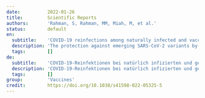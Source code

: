 ```yaml
---
date:          2022-01-26
title:         Scientific Reports
authors:       'Rahman, S, Rahman, MM, Miah, M, et al.'
status:        default
en:
  subtitle:    'COVID-19 reinfections among naturally infected and vaccinated individuals'
  description: 'The protection against emerging SARS-CoV-2 variants by pre-existing antibodies elicited due to the current vaccination or natural infection is a global concern. We aimed to investigate the rate of SARS-CoV-2 infection and its clinical features among infection-naïve, infected, vaccinated, and post-infection-vaccinated individuals. A cohort was designed among icddr,b staff registered for COVID-19 testing by real-time reverse transcriptase-polymerase chain reaction (rRT-PCR). Reinfection cases were confirmed by whole-genome sequencing. From 19 March 2020 to 31 March 2021, 1644 (mean age, 38.4 years and 57% male) participants were enrolled; where 1080 (65.7%) were tested negative and added to the negative cohort. The positive cohort included 750 positive patients (564 from baseline and 186 from negative cohort follow-up), of whom 27.6% were hospitalized and 2.5% died. Among hospitalized patients, 45.9% had severe to critical disease and 42.5% required oxygen support. Hypertension and diabetes mellitus were found significantly higher among the hospitalised patients compared to out-patients; risk ratio 1.3 and 1.6 respectively. The risk of infection among positive cohort was 80.2% lower than negative cohort (95% CI 72.6–85.7%; p < 0.001). Genome sequences showed that genetically distinct SARS-CoV-2 strains were responsible for reinfections. Naturally infected populations were less likely to be reinfected by SARS-CoV-2 than the infection-naïve and vaccinated individuals. Although, reinfected individuals did not suffer severe disease, a remarkable proportion of naturally infected or vaccinated individuals were (re)-infected by the emerging variants.'
  tags:        []
de:
  subtitle:    'COVID-19-Reinfektionen bei natürlich infizierten und geimpften Personen'
  description: 'COVID-19-Reinfektionen bei natürlich infizierten und geimpften Personen Der Schutz gegen neu auftretende SARS-CoV-2-Varianten durch bereits vorhandene Antikörper, die durch die aktuelle Impfung oder eine natürliche Infektion ausgelöst wurden, ist ein weltweites Problem. Unser Ziel war es, die Häufigkeit der SARS-CoV-2-Infektion und ihre klinischen Merkmale bei infektionsfreien, infizierten, geimpften und nach der Infektion geimpften Personen zu untersuchen. Es wurde eine Kohorte von icddr,b-Mitarbeitern zusammengestellt, die für COVID-19-Tests mittels Reverse-Transkriptase-Polymerase-Kettenreaktion in Echtzeit (rRT-PCR) registriert waren. Reinfektionsfälle wurden durch Ganzgenomsequenzierung bestätigt. Vom 19. März 2020 bis zum 31. März 2021 wurden 1644 Teilnehmer (Durchschnittsalter 38,4 Jahre und 57 % männlich) eingeschrieben, von denen 1080 (65,7 %) negativ getestet und der negativen Kohorte hinzugefügt wurden. Die positive Kohorte umfasste 750 positive Patienten (564 aus der Ausgangskohorte und 186 aus der Folgeuntersuchung der negativen Kohorte), von denen 27,6 % hospitalisiert wurden und 2,5 % starben. Von den hospitalisierten Patienten wiesen 45,9 % eine schwere bis kritische Erkrankung auf und 42,5 % benötigten Sauerstoffunterstützung. Bluthochdruck und Diabetes mellitus waren bei den stationär behandelten Patienten signifikant häufiger als bei den ambulant behandelten; das Risikoverhältnis betrug 1,3 bzw. 1,6. Das Infektionsrisiko war in der positiven Kohorte um 80,2 % niedriger als in der negativen Kohorte (95% CI 72,6-85,7%; p < 0,001). Genomsequenzen zeigten, dass genetisch unterschiedliche SARS-CoV-2-Stämme für Reinfektionen verantwortlich waren. Bei natürlich infizierten Personen war die Wahrscheinlichkeit einer Reinfektion mit SARS-CoV-2 geringer als bei infektionsunerfahrenen und geimpften Personen. Obwohl reinfizierte Personen nicht schwer erkrankten, wurde ein bemerkenswerter Anteil der natürlich infizierten oder geimpften Personen durch die neu auftretenden Varianten (re)infiziert.' 
  tags:        []
group:         'Vaccines'
credit:        https://doi.org/10.1038/s41598-022-05325-5
---
```

